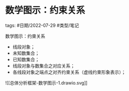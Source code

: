 # 数学图示：约束关系


tags: #日期/2022-07-29 #类型/笔记 

数学图示：约束关系

-   线段对象；
-   未知数集合；
-   已知数集合；
-   线段对象与数集合之对应关系；
-   各线段对象之端点之对齐约束关系（虚线约束形象表示）；


![[总体分析框架-数学图示-1.drawio.svg]]